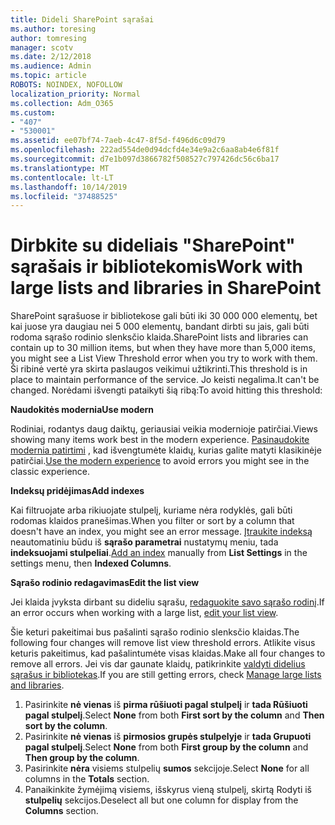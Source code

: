 ```yaml
---
title: Dideli SharePoint sąrašai
ms.author: toresing
author: tomresing
manager: scotv
ms.date: 2/12/2018
ms.audience: Admin
ms.topic: article
ROBOTS: NOINDEX, NOFOLLOW
localization_priority: Normal
ms.collection: Adm_O365
ms.custom:
- "407"
- "530001"
ms.assetid: ee07bf74-7aeb-4c47-8f5d-f496d6c09d79
ms.openlocfilehash: 222ad554de0d94dcfd4e34e9a2c6aa8ab4e6f81f
ms.sourcegitcommit: d7e1b097d3866782f508527c797426dc56c6ba17
ms.translationtype: MT
ms.contentlocale: lt-LT
ms.lasthandoff: 10/14/2019
ms.locfileid: "37488525"
---
```

# <a name="work-with-large-lists-and-libraries-in-sharepoint"></a><span data-ttu-id="ea0ea-102">Dirbkite su dideliais "SharePoint" sąrašais ir bibliotekomis</span><span class="sxs-lookup"><span data-stu-id="ea0ea-102">Work with large lists and libraries in SharePoint</span></span>

<span data-ttu-id="ea0ea-103">SharePoint sąrašuose ir bibliotekose gali būti iki 30 000 000 elementų, bet kai juose yra daugiau nei 5 000 elementų, bandant dirbti su jais, gali būti rodoma sąrašo rodinio slenksčio klaida.</span><span class="sxs-lookup"><span data-stu-id="ea0ea-103">SharePoint lists and libraries can contain up to 30 million items, but when they have more than 5,000 items, you might see a List View Threshold error when you try to work with them.</span></span> <span data-ttu-id="ea0ea-104">Ši ribinė vertė yra skirta paslaugos veikimui užtikrinti.</span><span class="sxs-lookup"><span data-stu-id="ea0ea-104">This threshold is in place to maintain performance of the service.</span></span> <span data-ttu-id="ea0ea-105">Jo keisti negalima.</span><span class="sxs-lookup"><span data-stu-id="ea0ea-105">It can't be changed.</span></span> <span data-ttu-id="ea0ea-106">Norėdami išvengti pataikyti šią ribą:</span><span class="sxs-lookup"><span data-stu-id="ea0ea-106">To avoid hitting this threshold:</span></span>

<span data-ttu-id="ea0ea-107">**Naudokitės modernia**</span><span class="sxs-lookup"><span data-stu-id="ea0ea-107">**Use modern**</span></span>

<span data-ttu-id="ea0ea-108">Rodiniai, rodantys daug daiktų, geriausiai veikia modernioje patirčiai.</span><span class="sxs-lookup"><span data-stu-id="ea0ea-108">Views showing many items work best in the modern experience.</span></span> <span data-ttu-id="ea0ea-109">[Pasinaudokite modernia patirtimi](https://support.office.com/article/66dac24b-4177-4775-bf50-3d267318caa9) , kad išvengtumėte klaidų, kurias galite matyti klasikinėje patirčiai.</span><span class="sxs-lookup"><span data-stu-id="ea0ea-109">[Use the modern experience](https://support.office.com/article/66dac24b-4177-4775-bf50-3d267318caa9) to avoid errors you might see in the classic experience.</span></span>

<span data-ttu-id="ea0ea-110">**Indeksų pridėjimas**</span><span class="sxs-lookup"><span data-stu-id="ea0ea-110">**Add indexes**</span></span>

<span data-ttu-id="ea0ea-111">Kai filtruojate arba rikiuojate stulpelį, kuriame nėra rodyklės, gali būti rodomas klaidos pranešimas.</span><span class="sxs-lookup"><span data-stu-id="ea0ea-111">When you filter or sort by a column that doesn't have an index, you might see an error message.</span></span> <span data-ttu-id="ea0ea-112">[Įtraukite indeksą](https://support.office.com/article/f3f00554-b7dc-44d1-a2ed-d477eac463b0) neautomatiniu būdu iš **sąrašo parametrai** nustatymų meniu, tada **indeksuojami stulpeliai**.</span><span class="sxs-lookup"><span data-stu-id="ea0ea-112">[Add an index](https://support.office.com/article/f3f00554-b7dc-44d1-a2ed-d477eac463b0) manually from **List Settings** in the settings menu, then **Indexed Columns**.</span></span>

<span data-ttu-id="ea0ea-113">**Sąrašo rodinio redagavimas**</span><span class="sxs-lookup"><span data-stu-id="ea0ea-113">**Edit the list view**</span></span>

<span data-ttu-id="ea0ea-114">Jei klaida įvyksta dirbant su dideliu sąrašu, [redaguokite savo sąrašo rodinį](https://support.office.com/article/15916903-e79a-423f-b4e2-02d37e1ff372).</span><span class="sxs-lookup"><span data-stu-id="ea0ea-114">If an error occurs when working with a large list, [edit your list view](https://support.office.com/article/15916903-e79a-423f-b4e2-02d37e1ff372).</span></span>

<span data-ttu-id="ea0ea-115">Šie keturi pakeitimai bus pašalinti sąrašo rodinio slenksčio klaidas.</span><span class="sxs-lookup"><span data-stu-id="ea0ea-115">The following four changes will remove list view threshold errors.</span></span> <span data-ttu-id="ea0ea-116">Atlikite visus keturis pakeitimus, kad pašalintumėte visas klaidas.</span><span class="sxs-lookup"><span data-stu-id="ea0ea-116">Make all four changes to remove all errors.</span></span> <span data-ttu-id="ea0ea-117">Jei vis dar gaunate klaidų, patikrinkite [valdyti didelius sąrašus ir bibliotekas](https://support.office.com/article/B8588DAE-9387-48C2-9248-C24122F07C59).</span><span class="sxs-lookup"><span data-stu-id="ea0ea-117">If you are still getting errors, check [Manage large lists and libraries](https://support.office.com/article/B8588DAE-9387-48C2-9248-C24122F07C59).</span></span>

1. <span data-ttu-id="ea0ea-118">Pasirinkite **nė vienas** iš **pirma rūšiuoti pagal stulpelį** ir **tada Rūšiuoti pagal stulpelį**.</span><span class="sxs-lookup"><span data-stu-id="ea0ea-118">Select **None** from both **First sort by the column** and **Then sort by the column**.</span></span>
2. <span data-ttu-id="ea0ea-119">Pasirinkite **nė vienas** iš **pirmosios grupės stulpelyje** ir **tada Grupuoti pagal stulpelį**.</span><span class="sxs-lookup"><span data-stu-id="ea0ea-119">Select **None** from both **First group by the column** and **Then group by the column**.</span></span>
3. <span data-ttu-id="ea0ea-120">Pasirinkite **nėra** visiems stulpelių **sumos** sekcijoje.</span><span class="sxs-lookup"><span data-stu-id="ea0ea-120">Select **None** for all columns in the **Totals** section.</span></span>
4. <span data-ttu-id="ea0ea-121">Panaikinkite žymėjimą visiems, išskyrus vieną stulpelį, skirtą Rodyti iš **stulpelių** sekcijos.</span><span class="sxs-lookup"><span data-stu-id="ea0ea-121">Deselect all but one column for display from the **Columns** section.</span></span>

